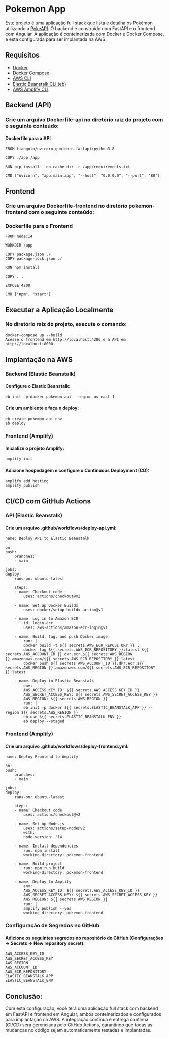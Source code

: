 # Pokemon App

Este projeto é uma aplicação full stack que lista e detalha os Pokémon utilizando a [PokeAPI](https://pokeapi.co/). O backend é construído com FastAPI e o frontend com Angular. A aplicação é conteinerizada com Docker e Docker Compose, e está configurada para ser implantada na AWS.

## Requisitos

- [Docker](https://www.docker.com/)
- [Docker Compose](https://docs.docker.com/compose/)
- [AWS CLI](https://aws.amazon.com/cli/)
- [Elastic Beanstalk CLI (eb)](https://docs.aws.amazon.com/elasticbeanstalk/latest/dg/eb-cli3-install.html)
- [AWS Amplify CLI](https://docs.amplify.aws/cli/start/install/)

## Backend (API)
### Crie um arquivo Dockerfile-api no diretório raiz do projeto com o seguinte conteúdo:

#### Dockerfile para a API
    FROM tiangolo/uvicorn-gunicorn-fastapi:python3.8

    COPY ./app /app

    RUN pip install --no-cache-dir -r /app/requirements.txt

    CMD ["uvicorn", "app.main:app", "--host", "0.0.0.0", "--port", "80"]

## Frontend
### Crie um arquivo Dockerfile-frontend no diretório pokemon-frontend com o seguinte conteúdo:
### Dockerfile para o Frontend
    FROM node:14

    WORKDIR /app

    COPY package.json ./
    COPY package-lock.json ./

    RUN npm install

    COPY . .

    EXPOSE 4200

    CMD ["npm", "start"]

## Executar a Aplicação Localmente
### No diretório raiz do projeto, execute o comando:
    docker-compose up --build
    Acesse o frontend em http://localhost:4200 e a API em http://localhost:8000.

## Implantação na AWS
### Backend (Elastic Beanstalk)
#### Configure o Elastic Beanstalk:
    eb init -p docker pokemon-api --region us-east-1

#### Crie um ambiente e faça o deploy:
    eb create pokemon-api-env
    eb deploy

### Frontend (Amplify)
#### Inicialize o projeto Amplify:
    amplify init

#### Adicione hospedagem e configure o Continuous Deployment (CD):
    amplify add hosting
    amplify publish

## CI/CD com GitHub Actions
### API (Elastic Beanstalk)
#### Crie um arquivo .github/workflows/deploy-api.yml:

    name: Deploy API to Elastic Beanstalk

    on:
    push:
        branches:
        - main

    jobs:
    deploy:
        runs-on: ubuntu-latest

        steps:
        - name: Checkout code
            uses: actions/checkout@v2

        - name: Set up Docker Buildx
            uses: docker/setup-buildx-action@v1

        - name: Log in to Amazon ECR
            id: login-ecr
            uses: aws-actions/amazon-ecr-login@v1

        - name: Build, tag, and push Docker image
            run: |
            docker build -t ${{ secrets.AWS_ECR_REPOSITORY }} .
            docker tag ${{ secrets.AWS_ECR_REPOSITORY }}:latest ${{ secrets.AWS_ACCOUNT_ID }}.dkr.ecr.${{ secrets.AWS_REGION }}.amazonaws.com/${{ secrets.AWS_ECR_REPOSITORY }}:latest
            docker push ${{ secrets.AWS_ACCOUNT_ID }}.dkr.ecr.${{ secrets.AWS_REGION }}.amazonaws.com/${{ secrets.AWS_ECR_REPOSITORY }}:latest

        - name: Deploy to Elastic Beanstalk
            env:
            AWS_ACCESS_KEY_ID: ${{ secrets.AWS_ACCESS_KEY_ID }}
            AWS_SECRET_ACCESS_KEY: ${{ secrets.AWS_SECRET_ACCESS_KEY }}
            AWS_REGION: ${{ secrets.AWS_REGION }}
            run: |
            eb init -p docker ${{ secrets.ELASTIC_BEANSTALK_APP }} --region ${{ secrets.AWS_REGION }}
            eb use ${{ secrets.ELASTIC_BEANSTALK_ENV }}
            eb deploy --staged

### Frontend (Amplify)
#### Crie um arquivo .github/workflows/deploy-frontend.yml:
    name: Deploy Frontend to Amplify

    on:
    push:
        branches:
        - main

    jobs:
    deploy:
        runs-on: ubuntu-latest

        steps:
        - name: Checkout code
            uses: actions/checkout@v2

        - name: Set up Node.js
            uses: actions/setup-node@v2
            with:
            node-version: '14'

        - name: Install dependencies
            run: npm install
            working-directory: pokemon-frontend

        - name: Build project
            run: npm run build
            working-directory: pokemon-frontend

        - name: Deploy to Amplify
            env:
            AWS_ACCESS_KEY_ID: ${{ secrets.AWS_ACCESS_KEY_ID }}
            AWS_SECRET_ACCESS_KEY: ${{ secrets.AWS_SECRET_ACCESS_KEY }}
            AWS_REGION: ${{ secrets.AWS_REGION }}
            run: |
            amplify publish --yes
            working-directory: pokemon-frontend

### Configuração de Segredos no GitHub
#### Adicione os seguintes segredos no repositório do GitHub (Configurações -> Secrets -> New repository secret):

    AWS_ACCESS_KEY_ID
    AWS_SECRET_ACCESS_KEY
    AWS_REGION
    AWS_ACCOUNT_ID
    AWS_ECR_REPOSITORY
    ELASTIC_BEANSTALK_APP
    ELASTIC_BEANSTALK_ENV

## Conclusão:
Com esta configuração, você terá uma aplicação full stack com backend em FastAPI e frontend em Angular, ambos conteinerizados e configurados para implantação na AWS. A integração contínua e entrega contínua (CI/CD) será gerenciada pelo GitHub Actions, garantindo que todas as mudanças no código sejam automaticamente testadas e implantadas.